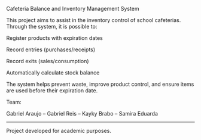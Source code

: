 Cafeteria Balance and Inventory Management System

This project aims to assist in the inventory control of school cafeterias. Through the system, it is possible to:

Register products with expiration dates

Record entries (purchases/receipts)

Record exits (sales/consumption)

Automatically calculate stock balance

The system helps prevent waste, improve product control, and ensure items are used before their expiration date.

Team:

Gabriel Araujo – Gabriel Reis – Kayky Brabo – Samira Eduarda

---

Project developed for academic purposes.
